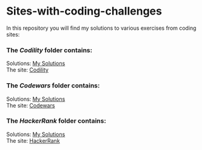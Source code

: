 # Sites-with-coding-challenges
In this repository you will find my solutions to various exercises from coding sites:


### The ***Codility*** folder contains: 
   Solutions: [My Solutions](https://github.com/Tony-Ivanova/Sites-with-coding-challenges/tree/main/Codility)  
   The site: [Codility](https://app.codility.com/programmers/trainings/9/)  

### The ***Codewars*** folder contains: 
   Solutions: [My Solutions](https://github.com/Tony-Ivanova/Sites-with-coding-challenges/tree/main/Codewars)  
   The site: [Codewars](https://codewars.com) 
   
### The ***HackerRank*** folder contains: 
   Solutions: [My Solutions](https://github.com/Tony-Ivanova/Sites-with-coding-challenges/tree/main/HackerRank)  
   The site: [HackerRank](https://www.hackerrank.com/) 
